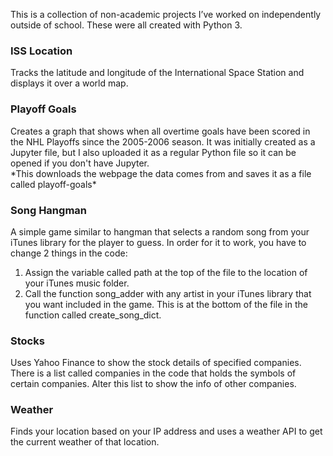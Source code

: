 <p>This is a collection of non-academic projects I’ve worked on independently outside of school.  These were all created with Python 3.</p>

<h3>ISS Location</h3>
<p>Tracks the latitude and longitude of the International Space Station and displays it over a world map.</p>


<h3>Playoff Goals</h3>
<p>Creates a graph that shows when all overtime goals have been scored in the NHL Playoffs since the 2005-2006 season.
It was initially created as a Jupyter file, but I also uploaded it as a regular Python file so it can be opened if you don't have Jupyter.
<br>*This downloads the webpage the data comes from and saves it as a file called playoff-goals*</p>

<h3>Song Hangman</h3>
<p>A simple game similar to hangman that selects a random song from your iTunes library for the player to guess.  In order for it to work, you have to change 2 things in the code:</p>
<ol>
<li>Assign the variable called path at the top of the file to the location of your iTunes music folder.</li>
<li>Call the function song_adder with any artist in your iTunes library that you want included in the game.  This is at the bottom of the file in the function called create_song_dict.</li>
</ol>

<h3>Stocks</h3>
<p>Uses Yahoo Finance to show the stock details of specified companies.  There is a list called companies in the code that holds the symbols of certain companies.  Alter this list to show the info of other companies.</p>

<h3>Weather</h3>
<p>Finds your location based on your IP address and uses a weather API to get the current weather of that location.</p>
